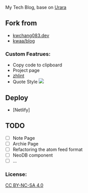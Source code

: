My Tech Blog, base on [Urara](https://github.com/importantimport/urara)

## Fork from

- [kwchang083.dev](https://github.com/kwchang0831/kwchang0831.dev)
- [kwaa/blog](https://github.com/kwaa/blog)

### Custom Featrues:

- Copy code to clipboard
- Project page
- [zhlint](https://github.com/Jinjiang/zhlint)
- Quote Style
  ![](https://usc1.contabostorage.com/cc0b816231a841b1b0232d5ef0c6deb1:image/2022/07/637fdb5526081256980d8876bae46c23.png)

## Deploy

- [Netlify]

## TODO

- [ ] Note Page
- [ ] Archie Page
- [ ] Refactoring the atom feed format
- [ ] NeoDB component
- [ ] ...

### License:

[CC BY-NC-SA 4.0](https://creativecommons.org/licenses/by-nc-sa/4.0/)
